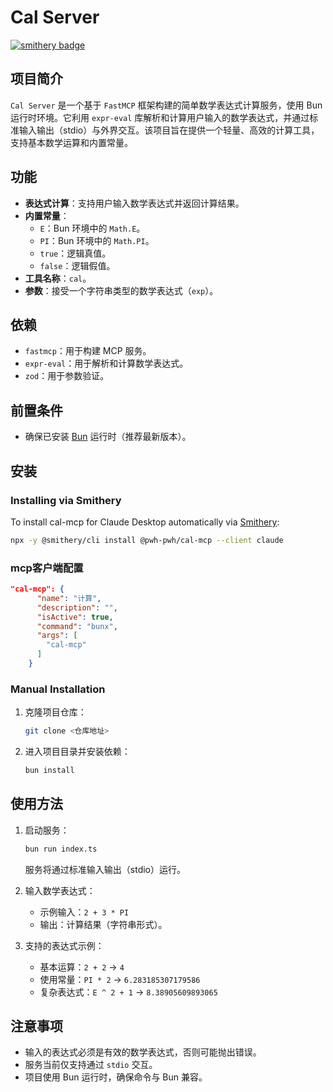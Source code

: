 # Cal Server
[![smithery badge](https://smithery.ai/badge/@pwh-pwh/cal-mcp)](https://smithery.ai/server/@pwh-pwh/cal-mcp)

## 项目简介

`Cal Server` 是一个基于 `FastMCP` 框架构建的简单数学表达式计算服务，使用 Bun 运行时环境。它利用 `expr-eval` 库解析和计算用户输入的数学表达式，并通过标准输入输出（stdio）与外界交互。该项目旨在提供一个轻量、高效的计算工具，支持基本数学运算和内置常量。

## 功能

- **表达式计算**：支持用户输入数学表达式并返回计算结果。
- **内置常量**：
    - `E`：Bun 环境中的 `Math.E`。
    - `PI`：Bun 环境中的 `Math.PI`。
    - `true`：逻辑真值。
    - `false`：逻辑假值。
- **工具名称**：`cal`。
- **参数**：接受一个字符串类型的数学表达式（`exp`）。

## 依赖

- `fastmcp`：用于构建 MCP 服务。
- `expr-eval`：用于解析和计算数学表达式。
- `zod`：用于参数验证。

## 前置条件

- 确保已安装 [Bun](https://bun.sh/) 运行时（推荐最新版本）。

## 安装
### Installing via Smithery

To install cal-mcp for Claude Desktop automatically via [Smithery](https://smithery.ai/server/@pwh-pwh/cal-mcp):

```bash
npx -y @smithery/cli install @pwh-pwh/cal-mcp --client claude
```

### mcp客户端配置
```json
"cal-mcp": {
      "name": "计算",
      "description": "",
      "isActive": true,
      "command": "bunx",
      "args": [
        "cal-mcp"
      ]
    }
```

### Manual Installation
1. 克隆项目仓库：
   ```bash
   git clone <仓库地址>
   ```
2. 进入项目目录并安装依赖：
   ```bash
   bun install
   ```

## 使用方法

1. 启动服务：
   ```bash
   bun run index.ts
   ```
   服务将通过标准输入输出（stdio）运行。

2. 输入数学表达式：
    - 示例输入：`2 + 3 * PI`
    - 输出：计算结果（字符串形式）。

3. 支持的表达式示例：
    - 基本运算：`2 + 2` → `4`
    - 使用常量：`PI * 2` → `6.283185307179586`
    - 复杂表达式：`E ^ 2 + 1` → `8.38905609893065`



## 注意事项

- 输入的表达式必须是有效的数学表达式，否则可能抛出错误。
- 服务当前仅支持通过 `stdio` 交互。
- 项目使用 Bun 运行时，确保命令与 Bun 兼容。
